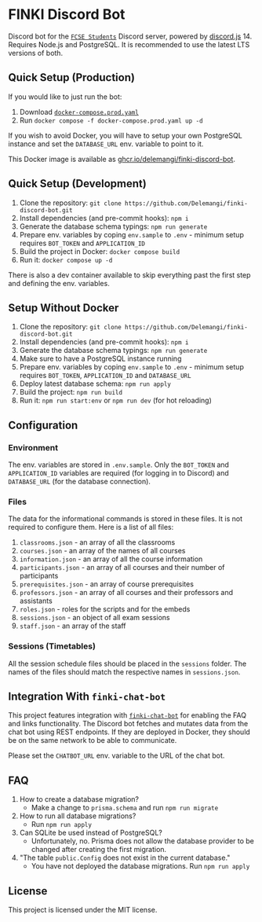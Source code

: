 # FINKI Discord Bot

Discord bot for the [`FCSE Students`](https://discord.gg/finki-studenti-810997107376914444) Discord server, powered by [discord.js](https://github.com/discordjs/discord.js) 14. Requires Node.js and PostgreSQL. It is recommended to use the latest LTS versions of both.

## Quick Setup (Production)

If you would like to just run the bot:

1. Download [`docker-compose.prod.yaml`](https://github.com/Delemangi/finki-discord-bot/blob/main/docker-compose.prod.yaml)
2. Run `docker compose -f docker-compose.prod.yaml up -d`

If you wish to avoid Docker, you will have to setup your own PostgreSQL instance and set the `DATABASE_URL` env. variable to point to it.

This Docker image is available as [ghcr.io/delemangi/finki-discord-bot](https://github.com/Delemangi/finki-discord-bot/pkgs/container/finki-discord-bot).

## Quick Setup (Development)

1. Clone the repository: `git clone https://github.com/Delemangi/finki-discord-bot.git`
2. Install dependencies (and pre-commit hooks): `npm i`
3. Generate the database schema typings: `npm run generate`
4. Prepare env. variables by coping `env.sample` to `.env` - minimum setup requires `BOT_TOKEN` and `APPLICATION_ID`
5. Build the project in Docker: `docker compose build`
6. Run it: `docker compose up -d`

There is also a dev container available to skip everything past the first step and defining the env. variables.

## Setup Without Docker

1. Clone the repository: `git clone https://github.com/Delemangi/finki-discord-bot.git`
2. Install dependencies (and pre-commit hooks): `npm i`
3. Generate the database schema typings: `npm run generate`
4. Make sure to have a PostgreSQL instance running
5. Prepare env. variables by coping `env.sample` to `.env` - minimum setup requires `BOT_TOKEN`, `APPLICATION_ID` and `DATABASE_URL`
6. Deploy latest database schema: `npm run apply`
7. Build the project: `npm run build`
8. Run it: `npm run start:env` or `npm run dev` (for hot reloading)

## Configuration

### Environment

The env. variables are stored in `.env.sample`. Only the `BOT_TOKEN` and `APPLICATION_ID` variables are required (for logging in to Discord) and `DATABASE_URL` (for the database connection).

### Files

The data for the informational commands is stored in these files. It is not required to configure them. Here is a list of all files:

1. `classrooms.json` - an array of all the classrooms
2. `courses.json` - an array of the names of all courses
3. `information.json` - an array of all the course information
4. `participants.json` - an array of all courses and their number of participants
5. `prerequisites.json` - an array of course prerequisites
6. `professors.json` - an array of all courses and their professors and assistants
7. `roles.json` - roles for the scripts and for the embeds
8. `sessions.json` - an object of all exam sessions
9. `staff.json` - an array of the staff

### Sessions (Timetables)

All the session schedule files should be placed in the `sessions` folder. The names of the files should match the respective names in `sessions.json`.

## Integration With `finki-chat-bot`

This project features integration with [`finki-chat-bot`](https://github.com/Delemangi/finki-chat-bot) for enabling the FAQ and links functionality. The Discord bot fetches and mutates data from the chat bot using REST endpoints. If they are deployed in Docker, they should be on the same network to be able to communicate.

Please set the `CHATBOT_URL` env. variable to the URL of the chat bot.

## FAQ

1. How to create a database migration?
   - Make a change to `prisma.schema` and run `npm run migrate`
2. How to run all database migrations?
   - Run `npm run apply`
3. Can SQLite be used instead of PostgreSQL?
   - Unfortunately, no. Prisma does not allow the database provider to be changed after creating the first migration.
4. "The table `public.Config` does not exist in the current database."
   - You have not deployed the database migrations. Run `npm run apply`

## License

This project is licensed under the MIT license.
